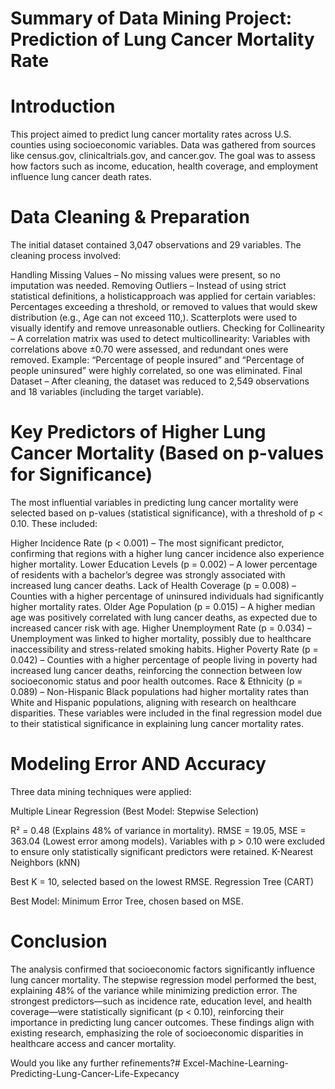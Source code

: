 # Summary of Data Mining Project: Prediction of Lung Cancer Mortality Rate
# Introduction
This project aimed to predict lung cancer mortality rates across U.S. counties using socioeconomic variables. Data was gathered from sources like census.gov, clinicaltrials.gov, and cancer.gov. The goal was to assess how factors such as income, education, health coverage, and employment influence lung cancer death rates.

# Data Cleaning & Preparation
The initial dataset contained 3,047 observations and 29 variables. The cleaning process involved:

Handling Missing Values – No missing values were present, so no imputation was needed.
Removing Outliers – Instead of using strict statistical definitions, a holisticapproach was applied for certain variables:
Percentages exceeding a threshold, or removed to values that would skew distribution (e.g., Age can not exceed 110,).
Scatterplots were used to visually identify and remove unreasonable outliers.
Checking for Collinearity – A correlation matrix was used to detect multicollinearity:
Variables with correlations above ±0.70 were assessed, and redundant ones were removed.
Example: “Percentage of people insured” and “Percentage of people uninsured” were highly correlated, so one was eliminated.
Final Dataset – After cleaning, the dataset was reduced to 2,549 observations and 18 variables (including the target variable).

# Key Predictors of Higher Lung Cancer Mortality (Based on p-values for Significance)
The most influential variables in predicting lung cancer mortality were selected based on p-values (statistical significance), with a threshold of p < 0.10. These included:

Higher Incidence Rate (p < 0.001) – The most significant predictor, confirming that regions with a higher lung cancer incidence also experience higher mortality.
Lower Education Levels (p = 0.002) – A lower percentage of residents with a bachelor’s degree was strongly associated with increased lung cancer deaths.
Lack of Health Coverage (p = 0.008) – Counties with a higher percentage of uninsured individuals had significantly higher mortality rates.
Older Age Population (p = 0.015) – A higher median age was positively correlated with lung cancer deaths, as expected due to increased cancer risk with age.
Higher Unemployment Rate (p = 0.034) – Unemployment was linked to higher mortality, possibly due to healthcare inaccessibility and stress-related smoking habits.
Higher Poverty Rate (p = 0.042) – Counties with a higher percentage of people living in poverty had increased lung cancer deaths, reinforcing the connection between low socioeconomic status and poor health outcomes.
Race & Ethnicity (p = 0.089) – Non-Hispanic Black populations had higher mortality rates than White and Hispanic populations, aligning with research on healthcare disparities.
These variables were included in the final regression model due to their statistical significance in explaining lung cancer mortality rates.

# Modeling Error AND Accuracy
Three data mining techniques were applied:

Multiple Linear Regression (Best Model: Stepwise Selection)

R² = 0.48 (Explains 48% of variance in mortality).
RMSE = 19.05, MSE = 363.04 (Lowest error among models).
Variables with p > 0.10 were excluded to ensure only statistically significant predictors were retained.
K-Nearest Neighbors (kNN)

Best K = 10, selected based on the lowest RMSE.
Regression Tree (CART)

Best Model: Minimum Error Tree, chosen based on MSE.
# Conclusion
The analysis confirmed that socioeconomic factors significantly influence lung cancer mortality. The stepwise regression model performed the best, explaining 48% of the variance while minimizing prediction error. The strongest predictors—such as incidence rate, education level, and health coverage—were statistically significant (p < 0.10), reinforcing their importance in predicting lung cancer outcomes. These findings align with existing research, emphasizing the role of socioeconomic disparities in healthcare access and cancer mortality.

Would you like any further refinements?# Excel-Machine-Learning-Predicting-Lung-Cancer-Life-Expecancy
